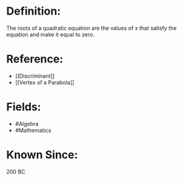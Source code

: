 

# Definition:
The roots of a quadratic equation are the values of x that satisfy the equation and make it equal to zero.

# Reference:
- [[Discriminant]]
- [[Vertex of a Parabola]]

# Fields: 
- #Algebra
- #Mathematics

# Known Since:
200 BC

